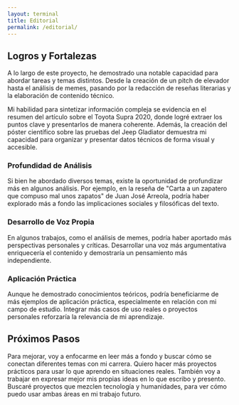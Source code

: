 ```yaml
---
layout: terminal
title: Editorial
permalink: /editorial/
---
```


## Logros y Fortalezas

A lo largo de este proyecto, he demostrado una notable capacidad para abordar tareas y temas distintos. Desde la creación de un pitch de elevador hasta el análisis de memes, pasando por la redacción de reseñas literarias y la elaboración de contenido técnico.

Mi habilidad para sintetizar información compleja se evidencia en el resumen del artículo sobre el Toyota Supra 2020, donde logré extraer los puntos clave y presentarlos de manera coherente. Además, la creación del póster científico sobre las pruebas del Jeep Gladiator demuestra mi capacidad para organizar y presentar datos técnicos de forma visual y accesible.

### Profundidad de Análisis

Si bien he abordado diversos temas, existe la oportunidad de profundizar más en algunos análisis. Por ejemplo, en la reseña de "Carta a un zapatero que compuso mal unos zapatos" de Juan José Arreola, podría haber explorado más a fondo las implicaciones sociales y filosóficas del texto.

### Desarrollo de Voz Propia

En algunos trabajos, como el análisis de memes, podría haber aportado más perspectivas personales y críticas. Desarrollar una voz más argumentativa enriquecería el contenido y demostraría un pensamiento más independiente.

### Aplicación Práctica

Aunque he demostrado conocimientos teóricos, podría beneficiarme de más ejemplos de aplicación práctica, especialmente en relación con mi campo de estudio. Integrar más casos de uso reales o proyectos personales reforzaría la relevancia de mi aprendizaje.

## Próximos Pasos

Para mejorar, voy a enfocarme en leer más a fondo y buscar cómo se conectan diferentes temas con mi carrera. Quiero hacer más proyectos prácticos para usar lo que aprendo en situaciones reales. También voy a trabajar en expresar mejor mis propias ideas en lo que escribo y presento. Buscaré proyectos que mezclen tecnología y humanidades, para ver cómo puedo usar ambas áreas en mi trabajo futuro.
